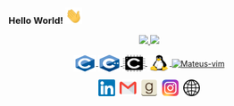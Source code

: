 ### Hello World! <img src="https://github.com/mateusalves/mateusalves/blob/main/assets/hi.gif" width="30px"></h2>
<!-- <p align="left">
 <img src="https://komarev.com/ghpvc/?username=mateusalves" alt="mateusalves" />
</p> -->

 <div align="center">
  <a href="https://github.com/mateusalves">
  <img height="180em" src="https://github-readme-stats.vercel.app/api?username=mateusalves&show_icons=true&theme=dark&include_all_commits=true&count_private=true"/>
  <img height="180em" src="https://github-readme-stats.vercel.app/api/top-langs/?username=mateusalves&layout=compact&langs_count=7&theme=dark&hide=html,css,scss,javascript"/>
 </div>
 
 <div style="display: inline_block" align="center"><br>
  <img align="center" alt="Mateus-c" height="30" width="40" src="https://raw.githubusercontent.com/devicons/devicon/master/icons/c/c-original.svg">
  <img align="center" alt="Mateus-cpp" height="30" width="40" src="https://raw.githubusercontent.com/devicons/devicon/master/icons/cplusplus/cplusplus-original.svg">
  <img align="center" alt="Mateus-embedded" height="30" width="40" src="https://raw.githubusercontent.com/devicons/devicon/master/icons/embeddedc/embeddedc-original.svg">
  <img align="center" alt="Mateus-linux" height="30" width="40" src="https://raw.githubusercontent.com/devicons/devicon/master/icons/linux/linux-original.svg">
  <img align="center" alt="Mateus-vim" height="30" width="40" src="https://avatars.githubusercontent.com/u/6471485?s=200&v=4">
</div>
  

<p align="center">
<!--  <i><b>Let's connect and chat!</b></i>  
  <br><br>  -->
  <p align="center">
    <a href="https://www.linkedin.com/in/mateusalvesdarocha/" target="_blank" alt="Linkedin"><img src="https://github.com/mateusalves/mateusalves/blob/main/assets/linkedin.svg" height="30" width="30"></a>&nbsp;
    <a href="mailto:mateus.alves.unb@gmail.com" target="_blank" alt="Email"><img src="https://github.com/mateusalves/mateusalves/blob/main/assets/gmail.svg" height="30" width="30"></a>&nbsp;
    <!-- <a href="" alt="Discord"><img src="https://github.com/mateusalves/mateusalves/blob/main/assets/discord.png" height="30" width="30"></a>&nbsp; -->
    <!-- <a href="" alt="Medium"><img src="https://github.com/mateusalves/mateusalves/blob/main/assets/medium.png" height="30" width="30"></a>&nbsp; -->
    <!-- <a href="" alt="Youtube"><img src="https://github.com/mateusalves/mateusalves/blob/main/assets/youtube.webp" height="30" width="30"></a>&nbsp; -->
    <a href="https://www.goodreads.com/user/show/47570418-mateus-alves" target="_blank" alt="GoodReads"><img src="https://github.com/mateusalves/mateusalves/blob/main/assets/goodreads.png" height="30" width="30"></a>&nbsp;
    <a href="https://www.instagram.com/mateusarch_" target="_blank" alt="Instagram"><img src="https://github.com/mateusalves/mateusalves/blob/main/assets/instagram.svg.webp" height="30" width="30"></a>&nbsp;
    <a href="https://www.mateusalves.dev" target="_blank" " alt="Portfolio"><img src="https://github.com/mateusalves/mateusalves/blob/main/assets/globe.svg.png" height="30" width="30"></a>
  </p>
    
</p>

<!--
**mateusalves/mateusalves** is a ✨ _special_ ✨ repository because its `README.md` (this file) appears on your GitHub profile.

Here are some ideas to get you started:

- 🔭 I’m currently working on ...
- 🌱 I’m currently learning ...
- 👯 I’m looking to collaborate on ...
- 🤔 I’m looking for help with ...
- 💬 Ask me about ...
- 📫 How to reach me: ...
- 😄 Pronouns: ...
- ⚡ Fun fact: ...
-->
